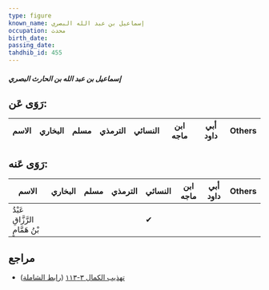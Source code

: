 ```yaml
---
type: figure
known_name: إسماعيل بن عبد الله البصري
occupation: محدث
birth_date:
passing_date:
tahdhib_id: 455
---
```

##### إسماعيل بن عبد الله بن الحارث البصري

## رَوَى عَن:
| الاسم | البخاري | مسلم | الترمذي | النسائي | ابن ماجه | أبي داود | Others |
| ----- | ------- | ---- | ------- | ------- | -------- | -------- | ------ |
## رَوَى عَنه:
| الاسم                            | البخاري | مسلم | الترمذي | النسائي | ابن ماجه | أبي داود | Others |
| -------------------------------- | ------- | ---- | ------- | ------- | -------- | -------- | ------ |
| عَبْدُ الرَّزَّاقِ بْنُ هَمَّامٍ |         |      |         | ✔       |          |          |        |
## مراجع
- [تهذيب الكمال ٣-١١٣](obsidian://open?vault=Tahdhib-al-Kamal&file=Figures/٤٥٥-إسماعيل%20بن%20عبد%20الله%20بن%20الحارث%20البصري) ([رابط الشاملة](https://shamela.ws/book/3722/1127))